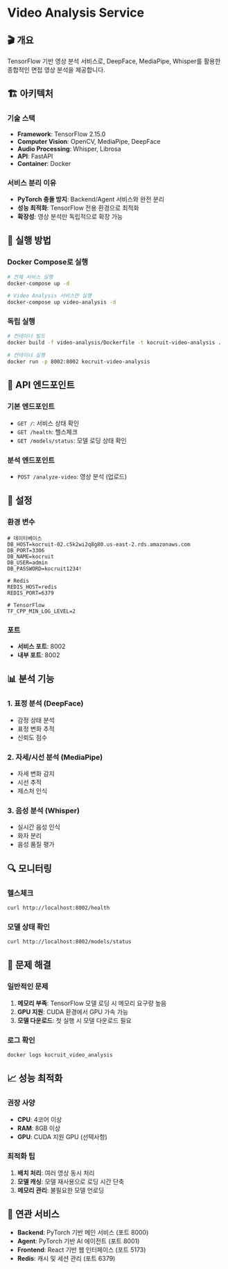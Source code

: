 # Video Analysis Service

## 🎬 개요
TensorFlow 기반 영상 분석 서비스로, DeepFace, MediaPipe, Whisper를 활용한 종합적인 면접 영상 분석을 제공합니다.

## 🏗️ 아키텍처

### 기술 스택
- **Framework**: TensorFlow 2.15.0
- **Computer Vision**: OpenCV, MediaPipe, DeepFace
- **Audio Processing**: Whisper, Librosa
- **API**: FastAPI
- **Container**: Docker

### 서비스 분리 이유
- **PyTorch 충돌 방지**: Backend/Agent 서비스와 완전 분리
- **성능 최적화**: TensorFlow 전용 환경으로 최적화
- **확장성**: 영상 분석만 독립적으로 확장 가능

## 🚀 실행 방법

### Docker Compose로 실행
```bash
# 전체 서비스 실행
docker-compose up -d

# Video Analysis 서비스만 실행
docker-compose up video-analysis -d
```

### 독립 실행
```bash
# 컨테이너 빌드
docker build -f video-analysis/Dockerfile -t kocruit-video-analysis .

# 컨테이너 실행
docker run -p 8002:8002 kocruit-video-analysis
```

## 📡 API 엔드포인트

### 기본 엔드포인트
- `GET /`: 서비스 상태 확인
- `GET /health`: 헬스체크
- `GET /models/status`: 모델 로딩 상태 확인

### 분석 엔드포인트
- `POST /analyze-video`: 영상 분석 (업로드)

## 🔧 설정

### 환경 변수
```env
# 데이터베이스
DB_HOST=kocruit-02.c5k2wi2q8g80.us-east-2.rds.amazonaws.com
DB_PORT=3306
DB_NAME=kocruit
DB_USER=admin
DB_PASSWORD=kocruit1234!

# Redis
REDIS_HOST=redis
REDIS_PORT=6379

# TensorFlow
TF_CPP_MIN_LOG_LEVEL=2
```

### 포트
- **서비스 포트**: 8002
- **내부 포트**: 8002

## 📊 분석 기능

### 1. 표정 분석 (DeepFace)
- 감정 상태 분석
- 표정 변화 추적
- 신뢰도 점수

### 2. 자세/시선 분석 (MediaPipe)
- 자세 변화 감지
- 시선 추적
- 제스처 인식

### 3. 음성 분석 (Whisper)
- 실시간 음성 인식
- 화자 분리
- 음성 품질 평가

## 🔍 모니터링

### 헬스체크
```bash
curl http://localhost:8002/health
```

### 모델 상태 확인
```bash
curl http://localhost:8002/models/status
```

## 🐛 문제 해결

### 일반적인 문제
1. **메모리 부족**: TensorFlow 모델 로딩 시 메모리 요구량 높음
2. **GPU 지원**: CUDA 환경에서 GPU 가속 가능
3. **모델 다운로드**: 첫 실행 시 모델 다운로드 필요

### 로그 확인
```bash
docker logs kocruit_video_analysis
```

## 📈 성능 최적화

### 권장 사양
- **CPU**: 4코어 이상
- **RAM**: 8GB 이상
- **GPU**: CUDA 지원 GPU (선택사항)

### 최적화 팁
1. **배치 처리**: 여러 영상 동시 처리
2. **모델 캐싱**: 모델 재사용으로 로딩 시간 단축
3. **메모리 관리**: 불필요한 모델 언로딩

## 🔗 연관 서비스

- **Backend**: PyTorch 기반 메인 서비스 (포트 8000)
- **Agent**: PyTorch 기반 AI 에이전트 (포트 8001)
- **Frontend**: React 기반 웹 인터페이스 (포트 5173)
- **Redis**: 캐시 및 세션 관리 (포트 6379) 